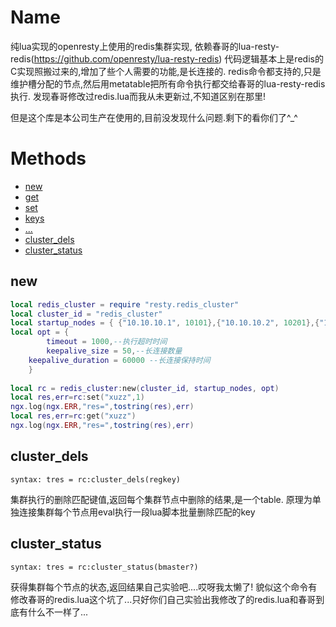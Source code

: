 Name
=======

纯lua实现的openresty上使用的redis集群实现,
依赖春哥的lua-resty-redis(https://github.com/openresty/lua-resty-redis)
代码逻辑基本上是redis的C实现照搬过来的,增加了些个人需要的功能,是长连接的.
redis命令都支持的,只是维护槽分配的节点,然后用metatable把所有命令执行都交给春哥的lua-resty-redis执行.
发现春哥修改过redis.lua而我从未更新过,不知道区别在那里!

但是这个库是本公司生产在使用的,目前没发现什么问题.剩下的看你们了^_^


Methods
=======
* [new](#new)
* [get](#new)
* [set](#new)
* [keys](#new)
* [...](#new)
* [cluster_dels](#cluster_dels)
* [cluster_status](#cluster_status)
    


new
-------
```lua
local redis_cluster = require "resty.redis_cluster"
local cluster_id = "redis_cluster"
local startup_nodes = { {"10.10.10.1", 10101},{"10.10.10.2", 10201},{"10.10.10.3", 10301}}
local opt = { 
	    timeout = 1000,--执行超时时间
	    keepalive_size = 50,--长连接数量
    keepalive_duration = 60000 --长连接保持时间
    }
  
local rc = redis_cluster:new(cluster_id, startup_nodes, opt)
local res,err=rc:set("xuzz",1)
ngx.log(ngx.ERR,"res=",tostring(res),err)
local res,err=rc:get("xuzz")
ngx.log(ngx.ERR,"res=",tostring(res),err)
```

cluster_dels
-------
`syntax: tres = rc:cluster_dels(regkey)`

集群执行的删除匹配键值,返回每个集群节点中删除的结果,是一个table.
原理为单独连接集群每个节点用eval执行一段lua脚本批量删除匹配的key


cluster_status
-------
`syntax: tres = rc:cluster_status(bmaster?)`

获得集群每个节点的状态,返回结果自己实验吧....哎呀我太懒了!
貌似这个命令有修改春哥的redis.lua这个坑了...只好你们自己实验出我修改了的redis.lua和春哥到底有什么不一样了...
